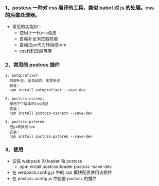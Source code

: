 ### 1、postcss 一种对 css 编译的工具，类似 babel 对 js 的处理。css 的后置处理器。

- 常见的功能如：
  - 使用下一代css语法
  - 自动补全浏览器前缀
  - 自动把px代为转换成rem
  - css代码压缩等等

### 2、常用的 postcss 插件

    1. autoprefixer
      前缀补全，全自动的，无需多说
      安装：
      npm install autoprefixer --save-dev

    2. postcss-cssnext
      使用下个版本的css语法
      安装：
      npm install postcss-cssnext --save-dev

    3. postcss-pxtorem
      把px转换成rem
      安装：
      npm install postcss-pxtorem --save-dev

### 3、使用

- 安装 webpack 的 loader 和 postcss
  - npm install postcss-loader postcss –save-dev
- 在 webpack.config.js 中的 css 模块配置使用该插件
- 在 postcss.config.js 中配置 postcss 的插件
